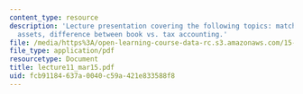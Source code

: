 ```yaml
---
content_type: resource
description: 'Lecture presentation covering the following topics: matching principle
  assets, difference between book vs. tax accounting.'
file: /media/https%3A/open-learning-course-data-rc.s3.amazonaws.com/15-501-introduction-to-financial-and-managerial-accounting-spring-2004/fcb91184637a0040c59a421e833588f8_lecture11_mar15.pdf
file_type: application/pdf
resourcetype: Document
title: lecture11_mar15.pdf
uid: fcb91184-637a-0040-c59a-421e833588f8
---
```

